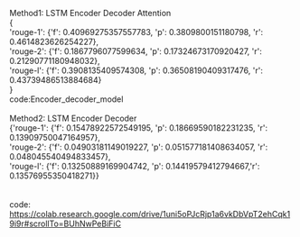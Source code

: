 Method1: LSTM Encoder Decoder Attention <br/>
{<br/>
'rouge-1': {'f': 0.40969275357557783, 'p': 0.3809800151180798, 'r': 0.4614823626254227},<br/>
'rouge-2': {'f': 0.1867796077599634, 'p': 0.17324673170920427, 'r': 0.21290771180948032},<br/>
'rouge-l': {'f': 0.3908135409574308, 'p': 0.36508190409317476, 'r': 0.43739486513884684}<br/>
}<br/>
code:Encoder_decoder_model<br/>
<br/>
Method2: LSTM Encoder Decoder<br/>
{'rouge-1': {'f': 0.15478922572549195, 'p': 0.18669590182231235, 'r': 0.13909750047164957},<br/>
 'rouge-2': {'f': 0.04903181149019227, 'p': 0.051577181408634057, 'r': 0.048045540494833457},<br/>
 'rouge-l': {'f': 0.13250889169904742, 'p': 0.14419579412794667,'r': 0.13576955350418271}}<br/>
<br/>
<br/>
code: https://colab.research.google.com/drive/1uni5oPJcRjp1a6vkDbVpT2ehCqk19i9r#scrollTo=BUhNwPeBiFiC<br/>
